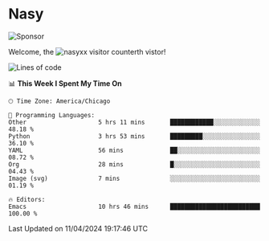 # Nasy

<!--
<p align="center">
<img height="200" src="https://github-readme-stats.vercel.app/api?username=nasyxx&count_private=true&show_icons=true&theme=dracula&include_all_commits=true"/>
<img height="200" src="https://github-readme-stats.vercel.app/api/top-langs/?username=nasyxx&theme=dracula&hide=html,jupyter+notebook&count_private=true&show_icons=true"/>
</p>

  
----------------
-->

![Sponsor](https://img.shields.io/static/v1.svg?label=Sponsor&message=%E2%9D%A4&logo=GitHub&style=flat&color=pink)
 
Welcome, the ![nasyxx visitor counter](https://count.getloli.com/get/@nasyxx?theme=rule34)th vistor!
 
<!--START_SECTION:waka-->
![Lines of code](https://img.shields.io/badge/From%20Hello%20World%20I%27ve%20Written-6.3%20million%20lines%20of%20code-blue)

📊 **This Week I Spent My Time On** 

```text
🕑︎ Time Zone: America/Chicago

💬 Programming Languages: 
Other                    5 hrs 11 mins       ████████████░░░░░░░░░░░░░   48.18 % 
Python                   3 hrs 53 mins       █████████░░░░░░░░░░░░░░░░   36.10 % 
YAML                     56 mins             ██░░░░░░░░░░░░░░░░░░░░░░░   08.72 % 
Org                      28 mins             █░░░░░░░░░░░░░░░░░░░░░░░░   04.43 % 
Image (svg)              7 mins              ░░░░░░░░░░░░░░░░░░░░░░░░░   01.19 % 

🔥 Editors: 
Emacs                    10 hrs 46 mins      █████████████████████████   100.00 % 
```


 Last Updated on 11/04/2024 19:17:46 UTC
<!--END_SECTION:waka-->

<!-- ![visitors](https://visitor-badge.laobi.icu/badge?page_id=nasyxx.nasyxx) -->
